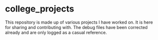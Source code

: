 # college_projects
This repository is made up of various projects I have worked on. It is here for sharing and contributing with.
The debug files have been corrected already and are only logged as a casual reference.
